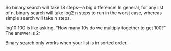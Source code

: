 So binary search will take 18 steps—a big difference! In general, for any list of n, binary search will take log2 n steps to run in the worst case, whereas simple search will take n steps.


log10 100 is like asking, “How many 10s do we multiply together to get 100?” The answer is 2:


Binary search only works when your list is in sorted order.


